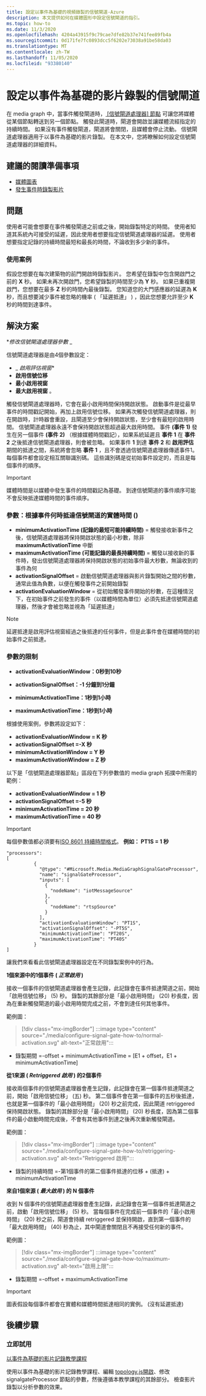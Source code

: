 ```yaml
---
title: 設定以事件為基礎的視頻錄製的信號閘道-Azure
description: 本文提供如何在媒體圖形中設定信號閘道的指引。
ms.topic: how-to
ms.date: 11/3/2020
ms.openlocfilehash: 4204a43915f9c79cae7dfe82b37e741fee89fb4a
ms.sourcegitcommit: 0d171fe7fc0893dcc5f6202e73038a91be58da03
ms.translationtype: MT
ms.contentlocale: zh-TW
ms.lasthandoff: 11/05/2020
ms.locfileid: "93380140"
---
```

# <a name="configure-a-signal-gate-for-event-based-video-recording"></a>設定以事件為基礎的影片錄製的信號閘道

在 media graph 中，當事件觸發閘道時，[ [信號閘道處理器] 節點](media-graph-concept.md#signal-gate-processor) 可讓您將媒體從某個節點轉送到另一個節點。 觸發此閘道時，閘道會開啟並讓媒體流經指定的持續時間。 如果沒有事件觸發閘道，閘道將會關閉，且媒體會停止流動。 信號閘道處理器適用于以事件為基礎的影片錄製。
在本文中，您將瞭解如何設定信號閘道處理器的詳細資料。

## <a name="suggested-pre-reading"></a>建議的閱讀準備事項
-   [媒體圖表](media-graph-concept.md)
-   [發生事件時錄製影片](event-based-video-recording-concept.md)


## <a name="problem"></a>問題
使用者可能會想要在事件觸發閘道之前或之後，開始錄製特定的時間。 使用者知道其系統內可接受的延遲，因此使用者想要指定信號閘道處理器的延遲。 使用者想要指定記錄的持續時間最短和最長的時間，不論收到多少新的事件。
 
### <a name="use-case-scenario"></a>使用案例
假設您想要在每次建築物的前門開啟時錄製影片。 您希望在錄製中包含開啟門之前的 **X** 秒。 如果未再次開啟門，您希望錄製的時間至少為 **Y** 秒。 如果已重複開啟門，您想要在最多 **Z** 秒的時間內最後錄製。 您知道您的大門感應器的延遲為 **K** 秒，而且想要減少事件被忽略的機率 ( 「延遲抵達」 ) ，因此您想要允許至少 **K** 秒的時間到達事件。


## <a name="solution"></a>解決方案

**_修改信號閘道處理器參數_* _

信號閘道處理器是由4個參數設定：
- _ *啟用評估視窗**
- **啟用信號位移**
- **最小啟用視窗**
- **最大啟用視窗** 。 

觸發信號閘道處理器時，它會在最小啟用時間保持開啟狀態。 啟動事件是從最早事件的時間戳記開始，再加上啟用信號位移。 如果再次觸發信號閘道處理器，則在開啟時，計時器會重設，且閘道至少會保持開啟狀態，至少會有最短的啟用時間。 信號閘道處理器永遠不會保持開啟狀態超過最大啟用時間。 事件 **(事件 1)** 發生在另一個事件 **(事件 2)** （根據媒體時間戳記），如果系統延遲且 **事件 1** 在 **事件 2** 之後抵達信號閘道處理器，則會被忽略。 如果事件 **1** 到達 **事件 2** 和 **啟用評估** 期間的抵達之間，系統將會忽略 **事件 1** ，且不會透過信號閘道處理器傳遞事件1。 每個事件都會設定相互關聯識別碼。 這些識別碼是從初始事件設定的，而且是每個事件的順序。

> [!IMPORTANT]
> 媒體時間是以媒體中發生事件的時間戳記為基礎。 到達信號閘道的事件順序可能不會反映抵達媒體時間的事件順序。


### <a name="parameters-based-on-when-events-arrive-in-physical-time-to-the-signal-gate"></a>參數：根據事件何時抵達信號閘道的實體時間 () 

* **minimumActivationTime (記錄的最短可能持續時間)** = 觸發接收新事件之後，信號閘道處理器將保持開啟狀態的最小秒數，除非 **maximumActivationTime** 中斷
* **maximumActivationTime (可能記錄的最長持續時間)** = 觸發以接收新的事件時，發出信號閘道處理器將保持開啟狀態的初始事件最大秒數，無論收到的事件為何
* **activationSignalOffset** = 啟動信號閘道處理器與影片錄製開始之間的秒數，通常此值為負數，以便在觸發事件之前開始錄製
* **activationEvaluationWindow** = 從初始觸發事件開始的秒數，在這種情況下，在初始事件之前發生的事件（以媒體時間為單位）必須先抵達信號閘道處理器，然後才會被忽略並視為「延遲抵達」

> [!NOTE]
> 延遲抵達是啟用評估視窗經過之後抵達的任何事件，但是此事件會在媒體時間的初始事件之前抵達。

### <a name="limits-of-parameters"></a>參數的限制

* **activationEvaluationWindow：0秒到10秒**

* **activationSignalOffset：-1 分鐘到1分鐘**

* **minimumActivationTime：1秒到1小時**

* **maximumActivationTime：1秒到1小時**


根據使用案例，參數將設定如下：

* **activationEvaluationWindow = K 秒**
* **activationSignalOffset =-X 秒**
* **minimumActivationWindow = Y 秒**
* **maximumActivationWindow = Z 秒**


以下是「信號閘道處理器節點」區段在下列參數值的 media graph 拓撲中所需的範例：
* **activationEvaluationWindow = 1 秒**
* **activationSignalOffset =-5 秒**
* **minimumActivationTime = 20 秒**
* **maximumActivationTime = 40 秒**

> [!IMPORTANT]
> 每個參數值都必須要有[ISO 8601 持續時間格式](https://en.wikipedia.org/wiki/ISO_8601#Durations
)。 
**例如： PT1S = 1 秒**


```
"processors":              
[
          {
            "@type": "#Microsoft.Media.MediaGraphSignalGateProcessor",
            "name": "signalGateProcessor",
            "inputs": [
              {
                "nodeName": "iotMessageSource"
              },
              {
                "nodeName": "rtspSource"
              }
            ],
            "activationEvaluationWindow": "PT1S",
            "activationSignalOffset": "-PT5S",
            "minimumActivationTime": "PT20S",
            "maximumActivationTime": "PT40S"
          }
]
```


讓我們來看看此信號閘道處理器設定在不同錄製案例中的行為。


**1個來源中的1個事件 ( *正常啟用* )**

接收一個事件的信號閘道處理器會產生記錄，此記錄會在事件抵達閘道之前，開始「啟用信號位移」 (5) 秒。 錄製的其餘部分是「最小啟用時間」 (20) 秒長度，因為在重新觸發閘道的最小啟用時間完成之前，不會到達任何其他事件。

範例圖：
> [!div class="mx-imgBorder"]
> :::image type="content" source="./media/configure-signal-gate-how-to/normal-activation.svg" alt-text="正常啟用":::

* 錄製期間 =-offset + minimumActivationTime = [E1 + offset，E1 + minimumActivationTime]


**從1來源 ( *Retriggered 啟用* ) 的2個事件**

接收兩個事件的信號閘道處理器會產生記錄，此記錄會在第一個事件抵達閘道之前，開始「啟用信號位移」 (五) 秒。 第二個事件會在第一個事件的五秒後抵達，也就是第一個事件的「最小啟用時間」 (20) 秒之前完成，因此閘道 retriggered 保持開啟狀態。 錄製的其餘部分是「最小啟用時間」 (20) 秒長度，因為第二個事件的最小啟動時間完成後，不會有其他事件到達之後再次重新觸發閘道。

範例圖：
> [!div class="mx-imgBorder"]
> :::image type="content" source="./media/configure-signal-gate-how-to/retriggering-activation.svg" alt-text="Retriggered 啟用":::

* 錄製的持續時間 =-第1個事件的第二個事件抵達的位移 + (抵達) + minimumActivationTime


**來自1個來源 ( *最大啟用* ) 的 N 個事件**

收到 N 個事件的信號閘道處理器會產生記錄，此記錄會在第一個事件抵達閘道之前，啟動「啟用信號位移」 (5) 秒。 當每個事件在完成前一個事件的「最小啟用時間」 (20) 秒之前，閘道會持續 retriggered 並保持開啟，直到第一個事件的「最大啟用時間」 (40) 秒為止，其中閘道會關閉且不再接受任何新的事件。

範例圖：
> [!div class="mx-imgBorder"]
> :::image type="content" source="./media/configure-signal-gate-how-to/maximum-activation.svg" alt-text="啟用上限":::
 
* 錄製期間 =-offset + maximumActivationTime

> [!IMPORTANT]
> 圖表假設每個事件都會在實體和媒體時間抵達相同的實例。  (沒有延遲抵達) 

## <a name="next-steps"></a>後續步驟

### <a name="try-it-out"></a>立即試用

[以事件為基礎的影片記錄教學課程](event-based-video-recording-tutorial.md)

使用以事件為基礎的影片記錄教學課程、編輯 [topology.js開啟](https://raw.githubusercontent.com/Azure/live-video-analytics/master/MediaGraph/topologies/evr-hubMessage-assets/topology.json)、修改 signalgateProcessor 節點的參數，然後遵循本教學課程的其餘部分。 檢查影片錄製以分析參數的效果。




